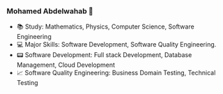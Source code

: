 ### Mohamed Abdelwahab 👋

- 📚 Study: Mathematics, Physics, Computer Science, Software Engineering
- 💻 Major Skills: Software Development, Software Quality Engineering.
- 📟 Software Development: Full stack Development, Database Management, Cloud Development
- 📈 Software Quality Engineering: Business Domain Testing, Technical Testing

<!--
**mwahab25/mwahab25** is a ✨ _special_ ✨ repository because its `README.md` (this file) appears on your GitHub profile.

Here are some ideas to get you started:

- 🔭 Study: Computer Science - Software Engineering
- 🌱 Major Skills: Software Development - Software Testing - Continuous Integration and Delivery
- 👯 Software Development Skills: Full stack Development - Database Management - Cloud Development
- 🤔 Software Testing Skills: Software Quality Control - Agile Testing - Technical Testing - Test Automation
- 💬 Ask me about ...
- 📫 How to reach me: ...
- 😄 Pronouns: ...
- ⚡ Fun fact: ...

#### Study:
![Computer Science](https://img.shields.io/badge/%20-Computer%20Science-9cf)
![Software Engineering](https://img.shields.io/badge/%20-Software%20Engineering-9cf)

#### Major Skills:
![Software Development](https://img.shields.io/badge/%20-Software%20Development-green)
![Software Testing](https://img.shields.io/badge/%20-Software%20Testing-green)
![Continuous Integration and Delivery](https://img.shields.io/badge/%20-Continuous%20Integration%20and%20Delivery-green)

#### Software Development:
![Full stack Development](https://img.shields.io/badge/%20-Full%20stack%20Development-gold)
![Database Management](https://img.shields.io/badge/%20-Database%20Management-gold)
![Cloud Development](https://img.shields.io/badge/%20-Cloud%20Development-gold)

#### Software Testing:
![Software Quality Control](https://img.shields.io/badge/%20-Software%20Quality%20Control-steelblue)
![Agile Testing](https://img.shields.io/badge/%20-Agile%20Testing-steelblue)
![Technical Testing](https://img.shields.io/badge/%20-Technical%20Testing-steelblue)
![Test Automation](https://img.shields.io/badge/%20-Test%20Automation-steelblue)

#### Continuous Integration and Delivery:
![Continuous Integration](https://img.shields.io/badge/%20-Continuous%20Integration-lightblue)
![Continuous Delivery and Deployment](https://img.shields.io/badge/%20-Continuous%20Delivery%20and%20Deployment-lightblue)
![Continuous Testing](https://img.shields.io/badge/%20-Continuous%20Testing-lightblue)
-->
